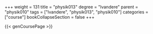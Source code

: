 +++
weight = 131
title = "physik013"
degree = "lvandere"
parent = "physik010"
tags = ["lvandere", "physik013", "physik010"]
categories = ["course"]
bookCollapseSection = false
+++

{{< genCoursePage >}}
